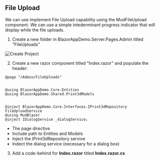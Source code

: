 ## File Upload

We can use implement File Upload capability using the MudFileUpload component. We 
can use a simple intederminant progress indicator that will display while the 
file uploads.



1. Create a new folder in BlazorAppDemo.Server.Pages.Admin titled "FileUploads"

![Create Project](img/FileUploads/01RepositoryScaffold.png)

2. Create a new razor component titled "Index.razor" and populate the header:

```
@page "/Admin/FileUploads"


@using BlazorAppDemo.Core.Entities
@using BlazorAppDemo.Shared.Print3dModels


@inject BlazorAppDemo.Core.Interfaces.IPrint3dRepository FileUploadService
@using MudBlazor
@inject IDialogService _dialogService;
```
* The page directive
* Include path to Entities and Models
* Inject the IPrint3dRepository servive
* Indect the dialog service (necessary for a dialog box)

3. Add a code-behind for **Index.razor** titled **Index.razor.cs** 

